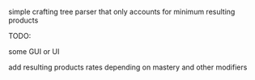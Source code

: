 simple crafting tree parser that only accounts for minimum resulting products

TODO:

some GUI or UI

add resulting products rates depending on mastery and other modifiers
